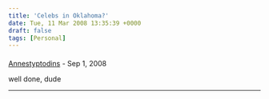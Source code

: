 ```yaml
---
title: 'Celebs in Oklahoma?'
date: Tue, 11 Mar 2008 13:35:39 +0000
draft: false
tags: [Personal]
---
```



#### 
[Annestyptodins](http://yedda.com/people/5181189615966/ "peacem@ua.fm") - <time datetime="2008-09-22 11:31:51">Sep 1, 2008</time>

well done, dude
<hr />
